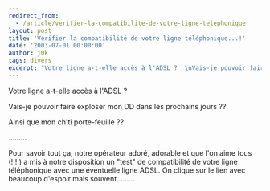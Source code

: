 ```yaml
---
redirect_from:
  - /article/verifier-la-compatibilite-de-votre-ligne-telephonique
layout: post
title: 'Vérifier la compatibilité de votre ligne téléphonique...!'
date: '2003-07-01 00:00:00'
author: j0k
tags: divers
excerpt: "Votre ligne a-t-elle accès à l'ADSL ?  \nVais-je pouvoir faire exploser mon DD dans les prochains jours ??  \nAinsi que mon ch'ti porte-feuille ??"
---
```


Votre ligne a-t-elle accès à l'ADSL ?

Vais-je pouvoir faire exploser mon DD dans les prochains jours ??

Ainsi que mon ch'ti porte-feuille ??

.........

Pour savoir tout ça, notre opérateur adoré, adorable et que l'on aime tous (!!!!) a mis à notre disposition un "test" de compatibilité de votre ligne téléphonique avec une éventuelle ligne ADSL. On clique sur le lien avec beaucoup d'espoir mais souvent.........

